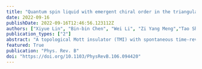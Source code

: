 ```yaml
---
title: "Quantum spin liquid with emergent chiral order in the triangular-lattice Hubbard model"
date: 2022-09-16
publishDate: 2022-09-16T12:46:56.123112Z
authors: ["Xiyue Lin", "Bin-bin Chen", "Wei Li", "Zi Yang Meng","Tao Shi"]
publication_types: ["2"]
abstract: "A topological Mott insulator (TMI) with spontaneous time-reversal symmetry breaking and nonzero Chern number has been discovered in a real-space effective model for twisted bilayer graphene (TBG) at 3/4 filling in the strong coupling limit. However, the finite temperature properties of such a TMI state remain illusive. In this work, employing the state-of-the-art thermal tensor network and the perturbative field-theoretical approaches, we obtain the finite-T phase diagram and the dynamical properties of the TBG model. The phase diagram includes the quantum anomalous Hall and charge density wave phases at low T, and an Ising transition separating them from the high-T symmetric phases. Because of the proliferation of excitons—particle-hole bound states—the transitions take place at a significantly reduced temperature than the mean-field estimation. The exciton phase is accompanied with distinctive experimental signatures in such as in charge compressibilities and optical conductivities close to the transition. Our work explains the smearing of the many-electron state topology by proliferating excitons and opens an avenue for controlled many-body investigations on finite-temperature states in the TBG and other quantum moire ́ systems."
featured: True
publication: "Phys. Rev. B"
doi: "https://doi.org/10.1103/PhysRevB.106.094420"
---
```


